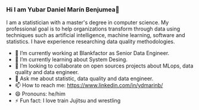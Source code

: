 ### Hi I am Yubar Daniel Marín Benjumea👋

I am a statistician with a master's degree in computer science. My professional goal is to help organizations transform through data using techniques such as artificial intelligence, machine learning, software and statistics. I have experience researching data quality methodologies.

- 🔭 I’m currently working at Blankfactor as Senior Data Engineer.
- 🌱 I’m currently learning about System Desing.
- 👯 I’m looking to collaborate on open sources projects about MLops, data quality and data engineer.
- 💬 Ask me about statistic, data quality and data engineer.
- 📫 How to reach me: https://www.linkedin.com/in/ydmarinb/
- 😄 Pronouns: he/him
- ⚡ Fun fact: I love train Jujitsu and wrestling 



<!--
**ydmarinb/ydmarinb** is a ✨ _special_ ✨ repository because its `README.md` (this file) appears on your GitHub profile.

Here are some ideas to get you started:

- 🔭 I’m currently working on in proteccion
- 🌱 I’m currently learning ...
- 👯 I’m looking to collaborate on ...
- 🤔 I’m looking for help with ...
- 💬 Ask me about ...
- 📫 How to reach me: ...
- 😄 Pronouns: ...
- ⚡ Fun fact: ...
-->
